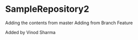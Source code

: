 # SampleRepository2

Adding the contents from master
Adding from Branch Feature

Added by Vinod Sharma
